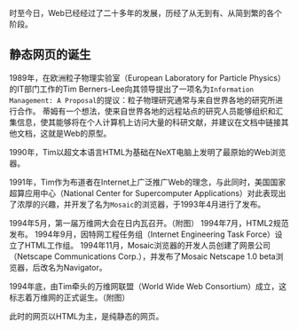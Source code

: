 ﻿时至今日，Web已经经过了二十多年的发展，历经了从无到有、从简到繁的各个阶段。

## 静态网页的诞生
1989年，在欧洲粒子物理实验室（European Laboratory for Particle Physics）的IT部门工作的Tim Berners-Lee向其领导提出了一项名为`Information Management: A Proposal`的提议：粒子物理研究通常与来自世界各地的研究所进行合作。 蒂姆有一个想法，使来自世界各地的远程站点的研究人员能够组织和汇集信息，使其能够将在个人计算机上访问大量的科研文献，并建议在文档中链接其他文档，这就是Web的原型。

1990年，Tim以超文本语言HTML为基础在NeXT电脑上发明了最原始的Web浏览器。

1991年，Tim作为布道者在Internet上广泛推广Web的理念，与此同时，美国国家超算应用中心（National Center for Supercomputer Applications）对此表现出了浓厚的兴趣，并开发了名为`Mosaic`的浏览器，于1993年4月进行了发布。

1994年5月，第一届万维网大会在日内瓦召开。（附图）
1994年7月，HTML2规范发布。
1994年9月，因特网工程任务组（Internet Engineering Task Force）设立了HTML工作组。
1994年11月，Mosaic浏览器的开发人员创建了网景公司（Netscape Communications Corp.），并发布了Mosaic Netscape 1.0 beta浏览器，后改名为Navigator。

1994年底，由Tim牵头的万维网联盟（World Wide Web Consortium）成立，这标志着万维网的正式诞生。（附图）

此时的网页以HTML为主，是纯静态的网页。